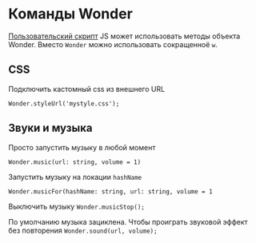 # Команды Wonder

[Пользовательский скрипт](Scripts.md) JS может использовать методы объекта Wonder. Вместо `Wonder` можно использовать сокращенноё `w`.

## СSS
Подключить кастомный css из внешнего URL

`Wonder.styleUrl('mystyle.css');`

## Звуки и музыка

Просто запустить музыку в любой момент

`Wonder.music(url: string, volume = 1)`

Запустить музыку на локации `hashName`

`Wonder.musicFor(hashName: string, url: string, volume = 1`

Выключить музыку 
`Wonder.musicStop();`

По умолчанию музыка зациклена. Чтобы проиграть звуковой эффект без повторения
`Wonder.sound(url, volume);`



